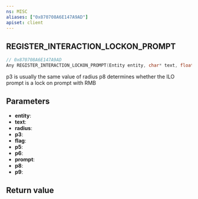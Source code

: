 ```yaml
---
ns: MISC
aliases: ["0x870708A6E147A9AD"]
apiset: client
---
```

## REGISTER_INTERACTION_LOCKON_PROMPT

```c
// 0x870708A6E147A9AD
Any REGISTER_INTERACTION_LOCKON_PROMPT(Entity entity, char* text, float radius, float p3, int flag, float p5, float p6, Prompt prompt, BOOL p8, int p9);
```

p3 is usually the same value of radius
p8 determines whether the ILO prompt is a lock on prompt with RMB

## Parameters
* **entity**:
* **text**:
* **radius**:
* **p3**:
* **flag**:
* **p5**:
* **p6**:
* **prompt**:
* **p8**:
* **p9**:

## Return value